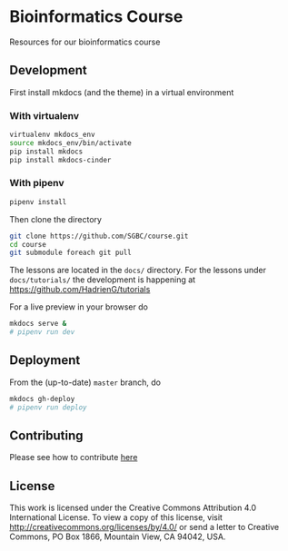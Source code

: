# Bioinformatics Course

Resources for our bioinformatics course

## Development

First install mkdocs (and the theme) in a virtual environment

### With virtualenv

```bash
virtualenv mkdocs_env
source mkdocs_env/bin/activate
pip install mkdocs
pip install mkdocs-cinder
```

### With pipenv

```bash
pipenv install
```

Then clone the directory

```bash
git clone https://github.com/SGBC/course.git
cd course
git submodule foreach git pull
```

The lessons are located in the `docs/` directory.
For the lessons under `docs/tutorials/` the development is happening at <https://github.com/HadrienG/tutorials>

For a live preview in your browser do

```bash
mkdocs serve &
# pipenv run dev
```

## Deployment

From the (up-to-date) `master` branch, do

```bash
mkdocs gh-deploy
# pipenv run deploy
```

## Contributing

Please see how to contribute [here](CONTRIBUTING.md)

## License

This work is licensed under the Creative Commons Attribution 4.0 International License.
To view a copy of this license, visit http://creativecommons.org/licenses/by/4.0/ or send a letter to Creative Commons, PO Box 1866, Mountain View, CA 94042, USA.
